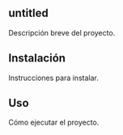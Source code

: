 ## untitled
Descripción breve del proyecto.

## Instalación
Instrucciones para instalar.

## Uso
Cómo ejecutar el proyecto.